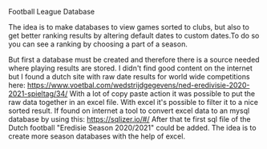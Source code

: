 Football League Database

The idea is to make databases to view games sorted to clubs, but also to get better ranking results by altering default dates to custom dates.To do so you can see a ranking by choosing a part of a season. 

But first a database must be created and therefore there is a source needed where playing results are stored. I didn't find good content on the internet but I found a dutch site with raw date results for world wide competitions here:
https://www.voetbal.com/wedstrijdgegevens/ned-eredivisie-2020-2021-spieltag/34/
With a lot of copy paste action it was possible to put the raw data together in an excel file.
With excel it's possible to filter it to a nice sorted result.
If found on internet a tool to convert excel data to an mysql database by using this: https://sqlizer.io/#/
After that te first sql file of the Dutch football "Eredisie Season 2020/2021" could be added. The idea is to create more season databases with the help of excel.






